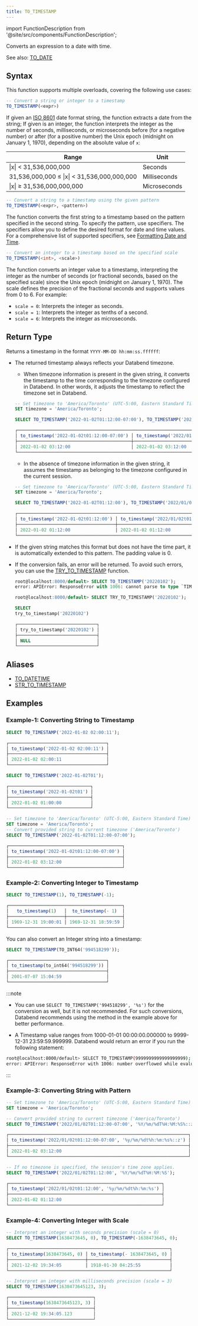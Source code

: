 ```yaml
---
title: TO_TIMESTAMP
---
```

import FunctionDescription from '@site/src/components/FunctionDescription';

<FunctionDescription description="Introduced or updated: v1.2.664"/>

Converts an expression to a date with time.

See also: [TO_DATE](to-date)

## Syntax

This function supports multiple overloads, covering the following use cases:

```sql
-- Convert a string or integer to a timestamp
TO_TIMESTAMP(<expr>)
```

If given an [ISO 8601](https://en.wikipedia.org/wiki/ISO_8601) date format string, the function extracts a date from the string; If given is an integer, the function interprets the integer as the number of seconds, milliseconds, or microseconds before (for a negative number) or after (for a positive number) the Unix epoch (midnight on January 1, 1970), depending on the absolute value of `x`:

| Range                                       | Unit                 |
|---------------------------------------------|----------------------|
| \|x\| < 31,536,000,000                      | Seconds              |
| 31,536,000,000 ≤ \|x\| < 31,536,000,000,000 | Milliseconds         |
| \|x\| ≥ 31,536,000,000,000                  | Microseconds         |

```sql
-- Convert a string to a timestamp using the given pattern
TO_TIMESTAMP(<expr>, <pattern>)
```

The function converts the first string to a timestamp based on the pattern specified in the second string. To specify the pattern, use specifiers. The specifiers allow you to define the desired format for date and time values. For a comprehensive list of supported specifiers, see [Formatting Date and Time](../../00-sql-reference/10-data-types/20-data-type-time-date-types.md#formatting-date-and-time).


```sql
-- Convert an integer to a timestamp based on the specified scale
TO_TIMESTAMP(<int>, <scale>)
```

The function converts an integer value to a timestamp, interpreting the integer as the number of seconds (or fractional seconds, based on the specified scale) since the Unix epoch (midnight on January 1, 1970). The scale defines the precision of the fractional seconds and supports values from 0 to 6. For example:

- `scale = 0`: Interprets the integer as seconds.
- `scale = 1`: Interprets the integer as tenths of a second.
- `scale = 6`: Interprets the integer as microseconds.

## Return Type

Returns a timestamp in the format `YYYY-MM-DD hh:mm:ss.ffffff`: 

- The returned timestamp always reflects your Databend timezone.
    - When timezone information is present in the given string, it converts the timestamp to the time corresponding to the timezone configured in Databend. In other words, it adjusts the timestamp to reflect the timezone set in Databend.

    ```sql
    -- Set timezone to 'America/Toronto' (UTC-5:00, Eastern Standard Time)
    SET timezone = 'America/Toronto';

    SELECT TO_TIMESTAMP('2022-01-02T01:12:00-07:00'), TO_TIMESTAMP('2022/01/02T01:12:00-07:00', '%Y/%m/%dT%H:%M:%S%::z');

    ┌────────────────────────────────────────────────────────────────────────────────────────────────────────────────┐
    │ to_timestamp('2022-01-02t01:12:00-07:00') │ to_timestamp('2022/01/02t01:12:00-07:00', '%y/%m/%dt%h:%m:%s%::z') │
    ├───────────────────────────────────────────┼────────────────────────────────────────────────────────────────────┤
    │ 2022-01-02 03:12:00                       │ 2022-01-02 03:12:00                                                │
    └────────────────────────────────────────────────────────────────────────────────────────────────────────────────┘
    ```

    - In the absence of timezone information in the given string, it assumes the timestamp as belonging to the timezone configured in the current session.

    ```sql
    -- Set timezone to 'America/Toronto' (UTC-5:00, Eastern Standard Time)
    SET timezone = 'America/Toronto';
    
    SELECT TO_TIMESTAMP('2022-01-02T01:12:00'), TO_TIMESTAMP('2022/01/02T01:12:00', '%Y/%m/%dT%H:%M:%S');

    ┌────────────────────────────────────────────────────────────────────────────────────────────────┐
    │ to_timestamp('2022-01-02t01:12:00') │ to_timestamp('2022/01/02t01:12:00', '%y/%m/%dt%h:%m:%s') │
    ├─────────────────────────────────────┼──────────────────────────────────────────────────────────┤
    │ 2022-01-02 01:12:00                 │ 2022-01-02 01:12:00                                      │
    └────────────────────────────────────────────────────────────────────────────────────────────────┘
    ```

- If the given string matches this format but does not have the time part, it is automatically extended to this pattern. The padding value is 0.
- If the conversion fails, an error will be returned. To avoid such errors, you can use the [TRY_TO_TIMESTAMP](try-to-timestamp.md) function.

    ```sql
    root@localhost:8000/default> SELECT TO_TIMESTAMP('20220102');
    error: APIError: ResponseError with 1006: cannot parse to type `TIMESTAMP` while evaluating function `to_timestamp('20220102')`

    root@localhost:8000/default> SELECT TRY_TO_TIMESTAMP('20220102');

    SELECT
    try_to_timestamp('20220102')

    ┌──────────────────────────────┐
    │ try_to_timestamp('20220102') │
    ├──────────────────────────────┤
    │ NULL                         │
    └──────────────────────────────┘
    ```

## Aliases

- [TO_DATETIME](to-datetime.md)
- [STR_TO_TIMESTAMP](str-to-timestamp.md)

## Examples

### Example-1: Converting String to Timestamp

```sql
SELECT TO_TIMESTAMP('2022-01-02 02:00:11');

┌─────────────────────────────────────┐
│ to_timestamp('2022-01-02 02:00:11') │
├─────────────────────────────────────┤
│ 2022-01-02 02:00:11                 │
└─────────────────────────────────────┘

SELECT TO_TIMESTAMP('2022-01-02T01');

┌───────────────────────────────┐
│ to_timestamp('2022-01-02t01') │
├───────────────────────────────┤
│ 2022-01-02 01:00:00           │
└───────────────────────────────┘

-- Set timezone to 'America/Toronto' (UTC-5:00, Eastern Standard Time)
SET timezone = 'America/Toronto';
-- Convert provided string to current timezone ('America/Toronto')
SELECT TO_TIMESTAMP('2022-01-02T01:12:00-07:00');

┌───────────────────────────────────────────┐
│ to_timestamp('2022-01-02t01:12:00-07:00') │
├───────────────────────────────────────────┤
│ 2022-01-02 03:12:00                       │
└───────────────────────────────────────────┘
```

### Example-2: Converting Integer to Timestamp

```sql
SELECT TO_TIMESTAMP(1), TO_TIMESTAMP(-1);

┌───────────────────────────────────────────┐
│   to_timestamp(1)   │  to_timestamp(- 1)  │
├─────────────────────┼─────────────────────┤
│ 1969-12-31 19:00:01 │ 1969-12-31 18:59:59 │
└───────────────────────────────────────────┘
```

You can also convert an Integer string into a timestamp:

```sql
SELECT TO_TIMESTAMP(TO_INT64('994518299'));

┌─────────────────────────────────────┐
│ to_timestamp(to_int64('994518299')) │
├─────────────────────────────────────┤
│ 2001-07-07 15:04:59                 │
└─────────────────────────────────────┘
```

:::note
- You can use `SELECT TO_TIMESTAMP('994518299', '%s')` for the conversion as well, but it is not recommended. For such conversions, Databend recommends using the method in the example above for better performance.

- A Timestamp value ranges from 1000-01-01 00:00:00.000000 to 9999-12-31 23:59:59.999999. Databend would return an error if you run the following statement:

```bash
root@localhost:8000/default> SELECT TO_TIMESTAMP(9999999999999999999);
error: APIError: ResponseError with 1006: number overflowed while evaluating function `to_int64(9999999999999999999)`
```
:::

### Example-3: Converting String with Pattern

```sql
-- Set timezone to 'America/Toronto' (UTC-5:00, Eastern Standard Time)
SET timezone = 'America/Toronto';

-- Convert provided string to current timezone ('America/Toronto')
SELECT TO_TIMESTAMP('2022/01/02T01:12:00-07:00', '%Y/%m/%dT%H:%M:%S%::z');

┌────────────────────────────────────────────────────────────────────┐
│ to_timestamp('2022/01/02t01:12:00-07:00', '%y/%m/%dt%h:%m:%s%::z') │
├────────────────────────────────────────────────────────────────────┤
│ 2022-01-02 03:12:00                                                │
└────────────────────────────────────────────────────────────────────┘

-- If no timezone is specified, the session's time zone applies.
SELECT TO_TIMESTAMP('2022/01/02T01:12:00', '%Y/%m/%dT%H:%M:%S');

┌──────────────────────────────────────────────────────────┐
│ to_timestamp('2022/01/02t01:12:00', '%y/%m/%dt%h:%m:%s') │
├──────────────────────────────────────────────────────────┤
│ 2022-01-02 01:12:00                                      │
└──────────────────────────────────────────────────────────┘
```

### Example-4: Converting Integer with Scale

```sql
-- Interpret an integer with seconds precision (scale = 0)
SELECT TO_TIMESTAMP(1638473645, 0), TO_TIMESTAMP(-1638473645, 0);

┌─────────────────────────────────────────────────────────────┐
│ to_timestamp(1638473645, 0) │ to_timestamp(- 1638473645, 0) │
├─────────────────────────────┼───────────────────────────────┤
│ 2021-12-02 19:34:05         │ 1918-01-30 04:25:55           │
└─────────────────────────────────────────────────────────────┘

-- Interpret an integer with milliseconds precision (scale = 3)
SELECT TO_TIMESTAMP(1638473645123, 3);

┌────────────────────────────────┐
│ to_timestamp(1638473645123, 3) │
├────────────────────────────────┤
│ 2021-12-02 19:34:05.123        │
└────────────────────────────────┘
```